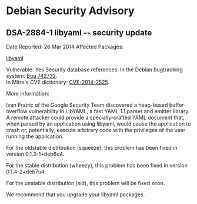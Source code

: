 
Debian Security Advisory
========================


DSA-2884-1 libyaml -- security update
-------------------------------------



Date Reported:
26 Mar 2014
Affected Packages:

[libyaml](https://packages.debian.org/src:libyaml)

Vulnerable:
Yes
Security database references:
In the Debian bugtracking system: [Bug 742732](https://bugs.debian.org/cgi-bin/bugreport.cgi?bug=742732).  
In Mitre's CVE dictionary: [CVE-2014-2525](https://security-tracker.debian.org/tracker/CVE-2014-2525).  

More information:

Ivan Fratric of the Google Security Team discovered a heap-based buffer
overflow vulnerability in LibYAML, a fast YAML 1.1 parser and emitter
library. A remote attacker could provide a specially-crafted YAML
document that, when parsed by an application using libyaml, would cause
the application to crash or, potentially, execute arbitrary code with
the privileges of the user running the application.


For the oldstable distribution (squeeze), this problem has been fixed in
version 0.1.3-1+deb6u4.


For the stable distribution (wheezy), this problem has been fixed in
version 0.1.4-2+deb7u4.


For the unstable distribution (sid), this problem will be fixed soon.


We recommend that you upgrade your libyaml packages.





